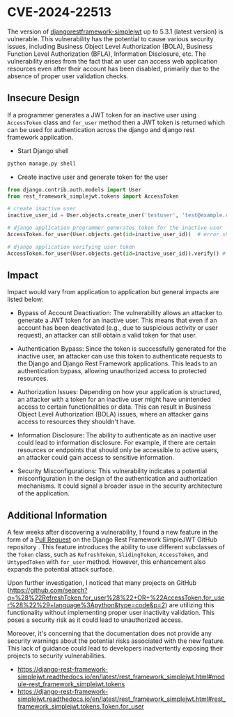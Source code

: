 # CVE-2024-22513

The version of [djangorestframework-simplejwt](https://github.com/jazzband/djangorestframework-simplejwt) up to 5.3.1 (latest version) is vulnerable. This vulnerability has the potential to cause various security issues, including Business Object Level Authorization (BOLA), Business Function Level Authorization (BFLA), Information Disclosure, etc. The vulnerability arises from the fact that an user can access web application resources even after their account has been disabled, primarily due to the absence of proper user validation checks.

## Insecure Design

If a programmer generates a JWT token for an inactive user using `AccessToken` class and `for_user` method then a JWT token is returned which can be used for authentication across the django and django rest framework application.

- Start Django shell

```bash
python manage.py shell
```

- Create inactive user and generate token for the user

```python
from django.contrib.auth.models import User
from rest_framework_simplejwt.tokens import AccessToken

# create inactive user
inactive_user_id = User.objects.create_user('testuser', 'test@example.com', 'testPassw0rd!', is_active=False).id

# django application programmer generates token for the inactive user
AccessToken.for_user(User.objects.get(id=inactive_user_id))  # error should be raised since user is inactive

# django application verifying user token
AccessToken.for_user(User.objects.get(id=inactive_user_id)).verify() # no exception is raised during verification of inactive user token
```

## Impact

Impact would vary from application to application but general impacts are listed below:

- Bypass of Account Deactivation:
    The vulnerability allows an attacker to generate a JWT token for an inactive user. This means that even if an account has been deactivated (e.g., due to suspicious activity or user request), an attacker can still obtain a valid token for that user.

- Authentication Bypass:
    Since the token is successfully generated for the inactive user, an attacker can use this token to authenticate requests to the Django and Django Rest Framework applications. This leads to an authentication bypass, allowing unauthorized access to protected resources.

- Authorization Issues:
    Depending on how your application is structured, an attacker with a token for an inactive user might have unintended access to certain functionalities or data. This can result in Business Object Level Authorization (BOLA) issues, where an attacker gains access to resources they shouldn't have.

- Information Disclosure:
    The ability to authenticate as an inactive user could lead to information disclosure. For example, if there are certain resources or endpoints that should only be accessible to active users, an attacker could gain access to sensitive information.

- Security Misconfigurations:
    This vulnerability indicates a potential misconfiguration in the design of the authentication and authorization mechanisms. It could signal a broader issue in the security architecture of the application.

## Additional Information

A few weeks after discovering a vulnerability, I found a new feature in the form of a [Pull Request](https://github.com/jazzband/djangorestframework-simplejwt/pull/776) on the Django Rest Framework SimpleJWT GitHub repository . This feature introduces the ability to use different subclasses of the `Token` class, such as `RefreshToken`, `SlidingToken`, `AccessToken`, and `UntypedToken` with `for_user` method. However, this enhancement also expands the potential attack surface.

Upon further investigation, I noticed that many projects on GitHub (https://github.com/search?q=%28%22RefreshToken.for_user%28%22+OR+%22AccessToken.for_user%28%22%29+language%3Apython&type=code&p=2) are utilizing this functionality without implementing proper user inactivity validation. This poses a security risk as it could lead to unauthorized access.

Moreover, it's concerning that the documentation does not provide any security warnings about the potential risks associated with the new feature. This lack of guidance could lead to developers inadvertently exposing their projects to security vulnerabilities.

- https://django-rest-framework-simplejwt.readthedocs.io/en/latest/rest_framework_simplejwt.html#module-rest_framework_simplejwt.tokens
- https://django-rest-framework-simplejwt.readthedocs.io/en/latest/rest_framework_simplejwt.html#rest_framework_simplejwt.tokens.Token.for_user
